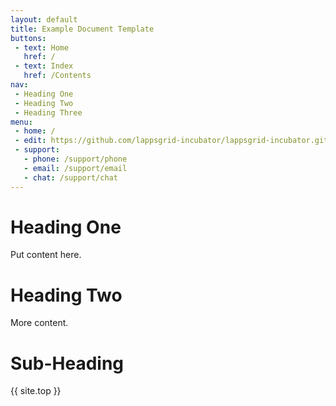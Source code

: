 ```yaml
---
layout: default
title: Example Document Template
buttons:
 - text: Home
   href: /
 - text: Index
   href: /Contents
nav:
 - Heading One
 - Heading Two
 - Heading Three
menu:
 - home: /
 - edit: https://github.com/lappsgrid-incubator/lappsgrid-incubator.github.io/edit/master/Template.md 
 - support:
   - phone: /support/phone
   - email: /support/email
   - chat: /support/chat
---
```


# Heading One

Put content here.

# Heading Two

More content.

# <a name="heading-three"></a>Sub-Heading

{{ site.top }}
